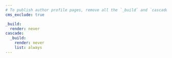 ```yaml
---
# To publish author profile pages, remove all the `_build` and `cascade` settings below.
cms_exclude: true

_build:
  render: never
cascade:
  _build:
    render: never
    list: always
---
```

